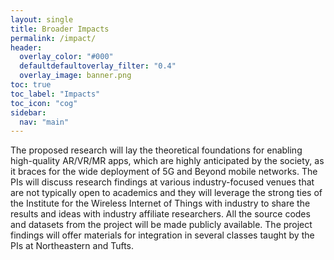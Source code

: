 ```yaml
---
layout: single
title: Broader Impacts
permalink: /impact/
header:
  overlay_color: "#000"
  defaultdefaultoverlay_filter: "0.4"
  overlay_image: banner.png
toc: true
toc_label: "Impacts"
toc_icon: "cog"
sidebar:
  nav: "main"
---
```


The proposed research will lay the theoretical foundations for enabling high-quality AR/VR/MR apps, which are highly anticipated by the society, as it braces for the wide deployment of 5G and Beyond mobile networks. The PIs will discuss research findings at various industry-focused venues that are not typically open to academics and they will leverage the strong ties of the Institute for the Wireless Internet of Things with industry to share the results and ideas with industry affiliate researchers. All the source codes and datasets from the project will be made publicly available. The project findings will offer materials for integration in several classes taught by the PIs at Northeastern and Tufts.